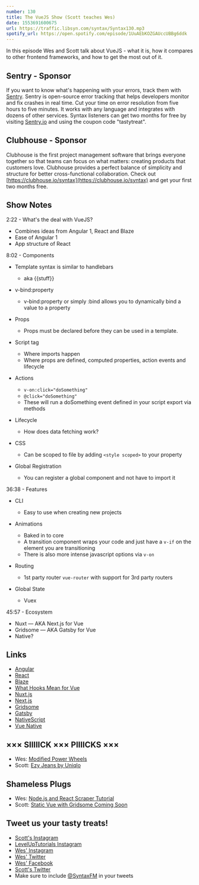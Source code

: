 ```yaml
---
number: 130
title: The VueJS Show (Scott teaches Wes)
date: 1553691600675
url: https://traffic.libsyn.com/syntax/Syntax130.mp3
spotify_url: https://open.spotify.com/episode/1UuAEbKOZGAUccUBBg6ddk
---
```


In this episode Wes and Scott talk about VueJS - what it is, how it compares to other frontend frameworks, and how to get the most out of it.

## Sentry - Sponsor

If you want to know what's happening with your errors, track them with [Sentry](https://sentry.io/). Sentry is open-source error tracking that helps developers monitor and fix crashes in real time. Cut your time on error resolution from five hours to five minutes. It works with any language and integrates with dozens of other services. Syntax listeners can get two months for free by visiting [Sentry.io](https://sentry.io/) and using the coupon code "tastytreat".

## Clubhouse - Sponsor

Clubhouse is the first project management software that brings everyone together so that teams can focus on what matters: creating products that customers love. Clubhouse provides a perfect balance of simplicity and structure for better cross-functional collaboration. Check out [https://clubhouse.io/syntax](https://clubhouse.io/syntax) and get your first two months free. 

## Show Notes

2:22 - What's the deal with VueJS?

* Combines ideas from Angular 1, React and Blaze
* Ease of Angular 1
* App structure of React

8:02 - Components

* Template syntax is similar to handlebars
  * aka {{stuff}}

* v-bind:property
  * v-bind:property or simply :bind allows you to dynamically bind a value to a property

* Props
  * Props must be declared before they can be used in a template.

* Script tag
  * Where imports happen
  * Where props are defined, computed properties, action events and lifecycle

* Actions
  * `v-on:click="doSomething"`
  * `@click="doSomething"`
  * These will run a doSomething event defined in your script export via methods

* Lifecycle
  * How does data fetching work?
  
* CSS
  * Can be scoped to file by adding `<style scoped>` to your property

* Global Registration
  * You can register a global component and not have to import it

36:38 - Features

* CLI
  * Easy to use when creating new projects

* Animations
  * Baked in to core
  * A transition component wraps your code and just have a `v-if` on the element you are transitioning
  * There is also more intense javascript options via `v-on`

* Routing
  * 1st party router `vue-router` with support for 3rd party routers

* Global State
  * Vuex

45:57 - Ecosystem

* Nuxt — AKA Next.js for Vue
* Gridsome — AKA Gatsby for Vue
* Native?

## Links
* [Angular](https://angular.io/)
* [React](https://reactjs.org/)
* [Blaze](http://blazejs.org/)
* [What Hooks Mean for Vue](https://css-tricks.com/what-hooks-mean-for-vue/)
* [Nuxt.js](https://nuxtjs.org/)
* [Next.js](https://nextjs.org/)
* [Gridsome](https://gridsome.org/)
* [Gatsby](https://www.gatsbyjs.org/)
* [NativeScript](https://www.nativescript.org/)
* [Vue Native](https://vue-native.io/)

## ××× SIIIIICK ××× PIIIICKS ×××
* Wes: [Modified Power Wheels](http://www.modifiedpowerwheels.com/)
* Scott: [Ezy Jeans by Uniqlo](https://www.uniqlo.com/us/en/men/jeans/ezy-jeans)

## Shameless Plugs
* Wes: [Node.js and React Scraper Tutorial](https://www.youtube.com/watch?v=rWc0xqroY4U&list=PLu8EoSxDXHP4xVFdNGakvzJ1OUQ6S_3l3)
* Scott: [Static Vue with Gridsome Coming Soon](https://www.leveluptutorials.com/pro)

## Tweet us your tasty treats!
* [Scott's Instagram](https://www.instagram.com/stolinski/)
* [LevelUpTutorials Instagram](https://www.instagram.com/LevelUpTutorials/)
* [Wes' Instagram](https://www.instagram.com/wesbos/)
* [Wes' Twitter](https://twitter.com/wesbos)
* [Wes' Facebook](https://www.facebook.com/wesbos.developer)
* [Scott's Twitter](https://twitter.com/stolinski)
* Make sure to include [@SyntaxFM](https://twitter.com/SyntaxFM) in your tweets
